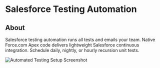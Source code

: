Salesforce Testing Automation
=============================

About
-----    

Salesforce testing automation runs all tests and emails your team. Native Force.com Apex code delivers lightweight Salesforce continuous integration. Schedule daily, nightly, or hourly recursion unit tests.

![Automated Testing Setup Screenshot](https://github.com/mbotos/Automated-Testing-for-Force.com/blob/master/Automated%20Testing%20Setup%20Screenshot.png)

